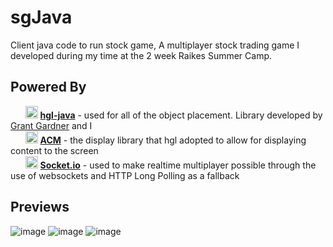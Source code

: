 # sgJava

Client java code to run stock game, A multiplayer stock trading game I developed during my time at the 2 week Raikes Summer Camp.

## Powered By
      <img src="https://avatars.githubusercontent.com/u/111109452" height="20"> [**hgl-java**](https://github.com/Unofficial-LSW-Programming-Club/hgl-java) - used for all of the object placement. Library developed by [Grant Gardner](https://github.com/G2-Games) and I <br />
      <img src="https://www-media.stanford.edu/assets/favicon/favicon-196x196.png" height="20"> [**ACM**](https://cs.stanford.edu/people/eroberts/jtf/) - the display library that hgl adopted to allow for displaying content to the screen <br />
      <img src="https://upload.wikimedia.org/wikipedia/commons/9/96/Socket-io.svg" height="20"> [**Socket.io**](https://github.com/socketio/socket.io) - used to make realtime multiplayer possible through the use of websockets and HTTP Long Polling as a fallback <br />

## Previews
![image](https://github.com/blaine-t/sgJava/assets/108963625/c51b9367-bc02-4d77-8e5d-feae20aba1f0)
![image](https://github.com/blaine-t/sgJava/assets/108963625/d76e7a5b-c645-4f74-a667-c4217fc0c8f5)
![image](https://github.com/blaine-t/sgJava/assets/108963625/c13ff5af-9abd-42e3-a368-b395517e83fd)
